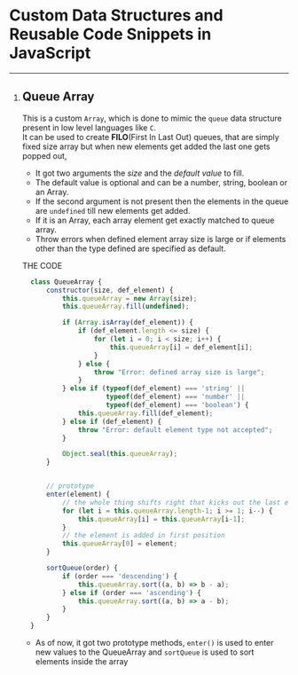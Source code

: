 # Custom Data Structures and Reusable Code Snippets in JavaScript
---
1. ## Queue Array
   This is a custom `Array`, which is done to mimic the `queue` data structure present in low level languages like `C`.\
   It can be used to create **FILO**(First In Last Out) queues, that are simply fixed size array but when new elements get added the last one gets popped out,
   * It got two arguments the *size* and the *default value* to fill.
   * The default value is optional and can be a number, string, boolean or an Array.
   * If the second argument is not present then the elements in the queue are `undefined` till new elements get added.
   * If it is an Array, each array element get exactly matched to queue array.
   * Throw errors when defined element array size is large or if elements other than the type defined are specified as default.

    THE CODE
    ```javascript
      class QueueArray {
          constructor(size, def_element) {
              this.queueArray = new Array(size);
              this.queueArray.fill(undefined);

              if (Array.isArray(def_element)) {
                  if (def_element.length <= size) {
                      for (let i = 0; i < size; i++) {
                          this.queueArray[i] = def_element[i];
                      }
                  } else {
                      throw "Error: defined array size is large";
                  }
              } else if (typeof(def_element) === 'string' ||
                         typeof(def_element) === 'number' ||
                         typeof(def_element) === 'boolean') {
                  this.queueArray.fill(def_element);
              } else if (def_element) {
                  throw "Error: default element type not accepted";
              }

              Object.seal(this.queueArray);
          }


          // prototype
          enter(element) {
              // the whole thing shifts right that kicks out the last element
              for (let i = this.queueArray.length-1; i >= 1; i--) {
                  this.queueArray[i] = this.queueArray[i-1];
              }
              // the element is added in first position
              this.queueArray[0] = element;
          }

          sortQueue(order) {
              if (order === 'descending') {
                  this.queueArray.sort((a, b) => b - a);
              } else if (order === 'ascending') {
                  this.queueArray.sort((a, b) => a - b);
              }
          }
      }
    ```

    * As of now, it got two prototype methods, `enter()` is used to enter new values to the QueueArray and `sortQueue` is used to sort elements inside the array